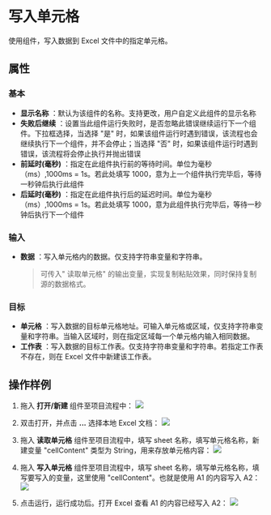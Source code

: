 # 写入单元格

使用组件，写入数据到 Excel 文件中的指定单元格。

##  属性

### 基本

- **显示名称** ：默认为该组件的名称。支持更改，用户自定义此组件的显示名称
- **失败后继续** ：设置当此组件运行失败时，是否忽略此错误继续运行下一个组件。下拉框选择，当选择 "是" 时，如果该组件运行时遇到错误，该流程也会继续执行下一个组件，并不会停止；当选择 "否" 时，如果该组件运行时遇到错误，该流程将会停止执行并抛出错误
- **前延时(毫秒)** ：指定在此组件执行前的等待时间。单位为毫秒（ms）,1000ms = 1s。若此处填写 1000，意为上一个组件执行完毕后，等待一秒钟后执行此组件
- **后延时(毫秒)** ：指定在此组件执行后的延迟时间。单位为毫秒（ms）,1000ms = 1s。若此处填写 1000，意为此组件执行完毕后，等待一秒钟后执行下一个组件


### 输入

- **数据** ：写入单元格内的数据。仅支持字符串变量和字符串。
    > 可传入&quot; 读取单元格&quot; 的输出变量，实现复制粘贴效果，同时保持复制源的数据格式。

### 目标

- **单元格** ：写入数据的目标单元格地址。可输入单元格或区域，仅支持字符串变量和字符串。当输入区域时，则在指定区域每一个单元格内输入相同数据。
- **工作表** ：写入数据的目标工作表。仅支持字符串变量和字符串。若指定工作表不存在，则在 Excel 文件中新建该工作表。

## 操作样例
1. 拖入 **打开/新建** 组件至项目流程中：
![](https://docimages.blob.core.chinacloudapi.cn/images/Activities/OpenExcel1.png)

2. 双击打开，并点击 **...** 选择本地 Excel 文档：
![](https://docimages.blob.core.chinacloudapi.cn/images/Activities/OpenExcel2.png)

3. 拖入 **读取单元格** 组件至项目流程中，填写 sheet 名称，填写单元格名称，新建变量 "cellContent" 类型为 String，用来存放单元格内容：
![](https://docimages.blob.core.chinacloudapi.cn/images/Activities/ReadCell1.png)

4. 拖入 **写入单元格** 组件至项目流程中，填写 sheet 名称，填写单元格名称，填写要写入的变量，这里使用 "cellContent"。也就是使用 A1 的内容写入 A2：
![](https://docimages.blob.core.chinacloudapi.cn/images/Activities/ReadCell2.png)

5. 点击运行，运行成功后。打开 Excel 查看 A1 的内容已经写入 A2：
![](https://docimages.blob.core.chinacloudapi.cn/images/Activities/ReadCell3.png)